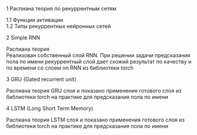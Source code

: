 1 Распиана теория по рекуррентным сетям   

1.1 Функции активации  
1.2 Типы рекуррентных нейронных сетей  

2 Simple RNN  

Распиана теория    
Реализован собственный слой RNN. При решении задачи предсказания пола по имени рекуррентный слой дает схожий результат по качеству и по времени со слоем nn.RNN из библиотеки torch  

3 GRU (Gated recurrent unit)  

Распиана теория GRU слоя и показано применения готового слоя из библиотеки torch на практике для предсказания пола по имени  

4 LSTM (Long Short Term Memory)  

Распиана теория LSTM слоя и показано применения готового слоя из библиотеки torch на практике для предсказания пола по имени  